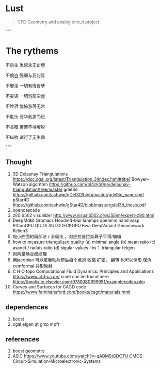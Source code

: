# Lust 

> CFD Geometry and analog circuit project

“”“
# The rythems 

不杀生 仇恨永无止境

不偷盗 强弱与我何异

不邪淫 一切有情皆孽

不妄语 一切泡影空虚

不馋酒 忧怖涨落无常

不耽乐 芳华刹那而已

不贪眠 苦苦不得解脱

不纵欲 诸行了无生趣

”“”

## Thought

1. 3D Delaunay Triangulations https://doc.cgal.org/latest/Triangulation_3/index.html#title1
Bowyer–Watson algorithm https://github.com/bl4ckb0ne/delaunay-triangulation/tree/master
gdel3d https://github.com/ashwin/gDel3D/blob/master/gdel3d_paper.pdf
gStar4D https://github.com/ashwin/gStar4D/blob/master/gdel3d_thesis.pdf
2. opencascade
3. z80 6502 visualizer http://www.visual6502.org/JSSim/expert-z80.html
4. 
	DeepMdkit 
	Gromacs Hoodmd-blur lammps openmm nand 
	vasp
	PIConGPU QUDA
	AUTODECKGPU Bwa DeepVariant 
	Genomework Relion3
5. 极小曲面的局部法 / 全局法 ，对应拉普拉斯算子平滑/编辑
6. how to measure triangulized quality 
	(a) minimal angle 
	(b) mean ratio
	(c) asoect / raduis ratio
	(d) sigular values
libs： triangular tetgen
7. 用向量场合成纹理
8. 用jacobian 可以度量映射前后每个点的 收缩 扩张， 翻转
	也可以保形 保角 comformal 共形映射
9. C H O topo Computational Fluid Dynamics: Principles and Applications https://www.cfd-ca.de/
	code can be found here https://booksite.elsevier.com/9780080999951/examplecodes.php
10. Curves and Surfaces for CAGD
	code https://www.farinhansford.com/books/cagd/materials.html

## dependences
1. boost 
2. cgal eigen qt gmp mpfr

## references

1. boost geometry
2. ASIC https://www.youtube.com/watch?v=qABMStGDCTU CMOS-Circuit-Simulation-Microelectronic-Systems
